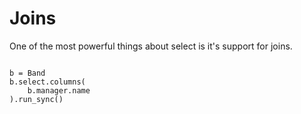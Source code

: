 # Joins

One of the most powerful things about select is it's support for joins.

<pre><code class="language-python">
b = Band
b.select.columns(
    b.manager.name
).run_sync()

</code></pre>
